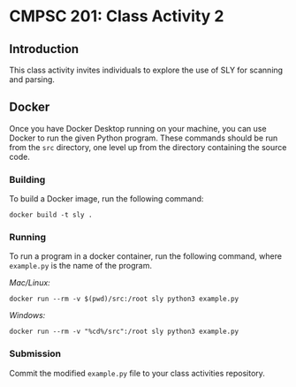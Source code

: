 # CMPSC 201: Class Activity 2

## Introduction

This class activity invites individuals to explore the use of SLY for scanning and parsing.


## Docker 

Once you have Docker Desktop running on your machine, you can use Docker to run the given
Python program. These commands should be run from the `src` directory,
one level up from the directory containing the source code. 

### Building

To build a Docker image, run the following command:

`docker build -t sly .`

### Running

To run a program in a docker container, run the following command, where `example.py` 
is the name of the program.

*Mac/Linux:*

`docker run --rm -v $(pwd)/src:/root sly python3 example.py`

*Windows:*

`docker run --rm -v "%cd%/src":/root sly python3 example.py`


### Submission

Commit the modified `example.py` file to your class activities repository.